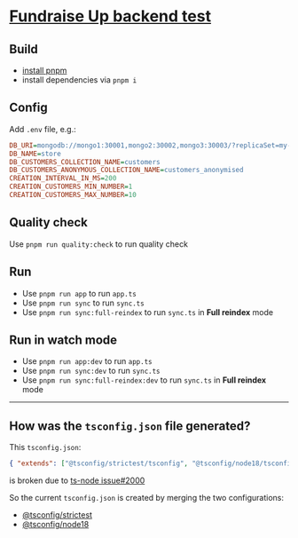 # [Fundraise Up backend test](https://fundraiseup.notion.site/Backend-test-0e0e0961077e4e74bb6afc42dcf1759a)

## Build

- [install pnpm](https://pnpm.io/installation)
- install dependencies via `pnpm i`

## Config

Add `.env` file, e.g.:

```ini
DB_URI=mongodb://mongo1:30001,mongo2:30002,mongo3:30003/?replicaSet=my-replica-set
DB_NAME=store
DB_CUSTOMERS_COLLECTION_NAME=customers
DB_CUSTOMERS_ANONYMOUS_COLLECTION_NAME=customers_anonymised
CREATION_INTERVAL_IN_MS=200
CREATION_CUSTOMERS_MIN_NUMBER=1
CREATION_CUSTOMERS_MAX_NUMBER=10

```

## Quality check

Use `pnpm run quality:check` to run quality check

## Run

- Use `pnpm run app` to run `app.ts`
- Use `pnpm run sync` to run `sync.ts`
- Use `pnpm run sync:full-reindex` to run `sync.ts` in **Full reindex** mode

## Run in watch mode

- Use `pnpm run app:dev` to run `app.ts`
- Use `pnpm run sync:dev` to run `sync.ts`
- Use `pnpm run sync:full-reindex:dev` to run `sync.ts` in **Full reindex** mode

---

## How was the `tsconfig.json` file generated?

This `tsconfig.json`:

```json
{ "extends": ["@tsconfig/strictest/tsconfig", "@tsconfig/node18/tsconfig"] }
```

is broken due to [ts-node issue#2000](https://github.com/TypeStrong/ts-node/issues/2000)

So the current `tsconfig.json` is created by merging the two configurations:

- [@tsconfig/strictest](https://github.com/tsconfig/bases/blob/main/bases/strictest.json)
- [@tsconfig/node18](https://github.com/tsconfig/bases/blob/main/bases/node18.json)
